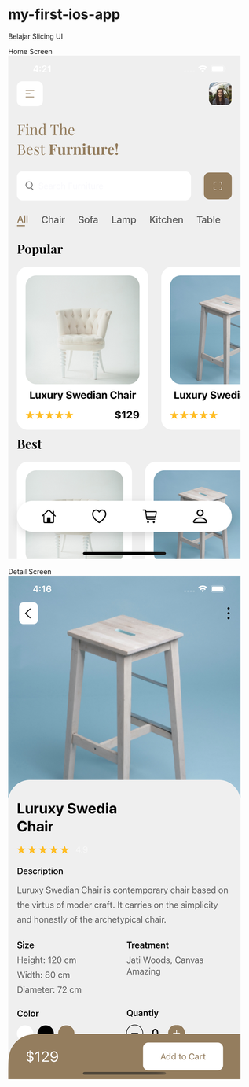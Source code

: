 # my-first-ios-app

Belajar Slicing UI

Home Screen
![Alt text](https://github.com/DidinAmarudinn/my-first-ios-app/blob/main/screenshoot/Simulator%20Screen%20Shot%20-%20iPhone%2013%20Pro%20Max%20-%202022-02-09%20at%2016.21.03.png?raw=true "Home Screen")


Detail Screen
![Alt text](https://github.com/DidinAmarudinn/my-first-ios-app/blob/main/screenshoot/Simulator%20Screen%20Shot%20-%20iPhone%2013%20Pro%20Max%20-%202022-02-09%20at%2016.16.19.png?raw=true "Detail Screen")

